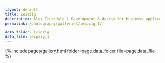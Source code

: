 ```yaml
---
layout: default
title: Leipzig
description: Alex Truesdale | Development & design for business applications.. and photos on occasion.
permalink: /photography/galleries/leipzig_1/

data_folder: leipzig
data_file: leipzig_1
---
```

{% include pages/gallery.html folder=page.data_folder file=page.data_file %}
